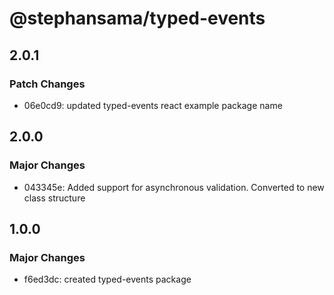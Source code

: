 # @stephansama/typed-events

## 2.0.1

### Patch Changes

- 06e0cd9: updated typed-events react example package name

## 2.0.0

### Major Changes

- 043345e: Added support for asynchronous validation. Converted to new class structure

## 1.0.0

### Major Changes

- f6ed3dc: created typed-events package
